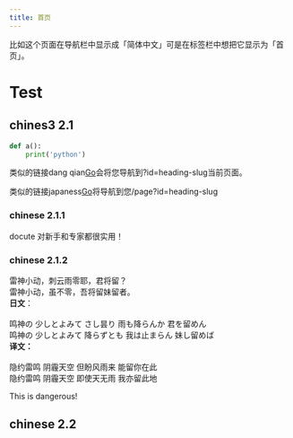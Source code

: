 ```yaml
---
title: 首页
---
```

比如这个页面在导航栏中显示成「简体中文」可是在标签栏中想把它显示为「首页」。

# Test

## chines3 2.1

```python
def a():
    print('python')
```
类似的链接dang qian[Go](#heading-slug)会将您导航到?id=heading-slug当前页面。

类似的链接japaness[Go](/language/japanese#heaing-slug)将导航到您/page?id=heading-slug

### chinese 2.1.1

<p class="tip">
  docute 对新手和专家都很实用！
</p>

### chinese 2.1.2

<p class="warning">
  雷神小动，刺云雨零耶，君将留？<br>
  雷神小动，虽不零，吾将留妹留者。<br>
  <strong>日文</strong>：<br><br>
  鸣神の 少しとよみて さし昙り 雨も降らんか 君を留めん<br>
  鸣神の 少しとよみて 降らずとも 我は止まらん 妹し留めば<br>
  <strong>译文：</strong><br><br>
  隐约雷鸣 阴霾天空 但盼风雨来 能留你在此<br>
  隐约雷鸣 阴霾天空 即使天无雨 我亦留此地<br>
</p>

<p class="danger">
  This is dangerous!
</p>

## chinese 2.2